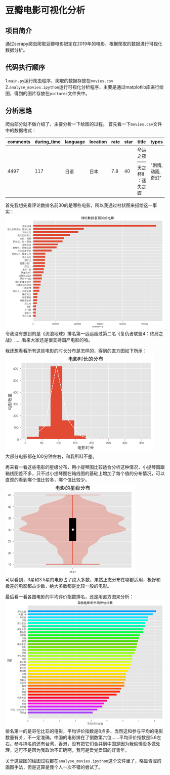 # 豆瓣电影可视化分析
## 项目简介
通过scrapy爬虫爬取豆瓣电影限定在2019年的电影，根据爬取的数据进行可视化数据分析。
## 代码执行顺序
1.`main.py`运行爬虫程序，爬取的数据存放在`movies.csv`  
2.`analyse_movies.ipython`运行可视化分析程序，主要是通过matplotlib库进行绘图，得到的图片存放在`pictures`文件夹中。
## 分析思路
爬虫部分就不做介绍了，主要分析一下绘图的过程。 
首先看一下`movies.csv`文件中的数据格式：  

| comments | during_time | language | location | rate | star | title | types |
| ---- | ---- | ---- | ---- | ---- | ---- | ---- | ---- |  
| 4497 | 117 | 日语 | 日本 | 7.8 | 40 | 命运之夜——天之杯II ：迷失之蝶 | "剧情,动画,奇幻" |

首先我想先看评论数排名前30的是哪些电影，所以我通过柱状图来描绘这一事实：  
![评论数前30的电影](https://github.com/Grokli/douban_movies_analysis/blob/master/pictures/comments.png)  
令我没有想到的是《流浪地球》排名第一远远超过第二名《复仇者联盟4：终局之战》......看来大家还是很支持国产电影的哈。  

我还想看看所有这些电影的时长分布是怎样的，得到的直方图如下所示：  
![电影时长分布](https://github.com/Grokli/douban_movies_analysis/blob/master/pictures/during_time.png)  
大部分电影都在100分钟左右，和我所料不差。  

再来看一看这些电影的星级分布，用小提琴图比较适合分析这种情况，小提琴图跟箱线图差不多，只不过小提琴图在箱线图的基础上增加了每个值的分布情况，可以直观的看到哪个值比较多，哪个值比较少。  
![电影星级指数分布](https://github.com/Grokli/douban_movies_analysis/blob/master/pictures/star.png)  
可以看到，3星和3.5星的电影占了绝大多数，果然正态分布在哪都适用，极好和极差的电影都占少数，绝大多数都是比较一般的电影。  

最后看一看各国电影的平均评价指数排名，还是用直方图来分析：  
![各国电影的平均评价指数排名](https://github.com/Grokli/douban_movies_analysis/blob/master/pictures/location_VS_rate.png)  
排名第一的是哥伦比亚的电影，平均评价指数是8点多，当然这和参与平均的电影数量有关，不一定准确。中国的电影排在了倒数第六位......平均评价指数是5.6左右。参与排名的还有台湾，香港，没有把它们合并到中国是因为我偷懒没多做处理，这可不是因为我政治不正确啊，我可是爱党爱国的好青年。  

关于这些图的绘图过程都在`analyse_movies.ipython`这个文件里了，略显青涩的画图手法，但是这算是我个人一次不错的尝试了。